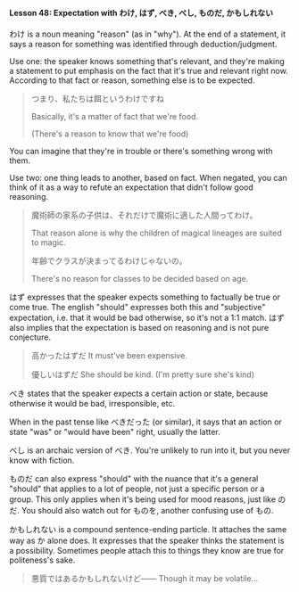 #### Lesson 48: Expectation with わけ, はず, べき, べし, ものだ, かもしれない

わけ is a noun meaning "reason" (as in "why"). At the end of a statement, it says a reason for something was identified through deduction/judgment.

Use one: the speaker knows something that's relevant, and they're making a statement to put emphasis on the fact that it's true and relevant right now. According to that fact or reason, something else is to be expected.

> つまり、私たちは餌というわけですね
>
> Basically, it's a matter of fact that we're food.
>
> (There's a reason to know that we're food)

You can imagine that they're in trouble or there's something wrong with them.

Use two: one thing leads to another, based on fact. When negated, you can think of it as a way to refute an expectation that didn't follow good reasoning.

> 魔術師の家系の子供は、それだけで魔術に適した人間ってわけ。
>
> That reason alone is why the children of magical lineages are suited to magic.
>
> 年齢でクラスが決まってるわけじゃないの。
>
> There's no reason for classes to be decided based on age.

はず expresses that the speaker expects something to factually be true or come true. The english "should" expresses both this and "subjective" expectation, i.e. that it would be bad otherwise, so it's not a 1:1 match. はず also implies that the expectation is based on reasoning and is not pure conjecture.

> 高かったはずだ It must've been expensive.
>
> 優しいはずだ She should be kind. (I'm pretty sure she's kind)

べき states that the speaker expects a certain action or state, because otherwise it would be bad, irresponsible, etc.

When in the past tense like べきだった (or similar), it says that an action or state "was" or "would have been" right, usually the latter.

べし is an archaic version of べき. You're unlikely to run into it, but you never know with fiction.

ものだ can also express "should" with the nuance that it's a general "should" that applies to a lot of people, not just a specific person or a group. This only applies when it's being used for mood reasons, just like のだ. You should also watch out for ものを, another confusing use of もの.

かもしれない is a compound sentence-ending particle. It attaches the same way as か alone does. It expresses that the speaker thinks the statement is a possibility. Sometimes people attach this to things they know are true for politeness's sake.

> 悪質ではあるかもしれないけど―― Though it may be volatile...
